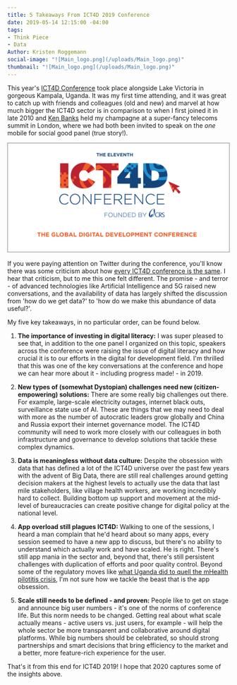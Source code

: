 ```yaml
---
title: 5 Takeaways From ICT4D 2019 Conference
date: 2019-05-14 12:15:00 -04:00
tags:
- Think Piece
- Data
Author: Kristen Roggemann
social-image: "![Main_logo.png](/uploads/Main_logo.png)"
thumbnail: "![Main_logo.png](/uploads/Main_logo.png)"
---
```


This year's [ICT4D Conference](https://www.ict4dconference.org/) took place alongside Lake Victoria in gorgeous Kampala, Uganda. It was my first time attending, and it was great to catch up with friends and colleagues (old and new)  and marvel at how much bigger the ICT4D sector is in comparison to when I   first joined it in late 2010 and [Ken Banks](https://twitter.com/kiwanja) held my champagne at a super-fancy telecoms summit in London, where we had both been invited to speak on the *one* mobile for social good panel (true story!).

![Main_logo.png](/uploads/Main_logo.png)

If you were paying attention on Twitter during the conference, you'll know there was some criticism about how [every ICT4D conference is the same](https://twitter.com/kiwanja/status/1123839831136718850). I hear that criticism, but to me this one felt different. The promise - and terror - of advanced technologies like Artificial Intelligence and 5G raised new conversations, and the availability of data has largely shifted the discussion from 'how do we get data?' to 'how do we make this abundance of data useful?'.

My five key takeaways, in no particular order, can be found below.

1. **The importance of investing in digital literacy:** I was super pleased to see that, in addition to the one panel I organized on this topic, speakers across the conference were raising the issue of digital literacy and how crucial it is to our efforts in the digital for development field. I'm thrilled that this was one of the key conversations at the conference and hope we can hear more about it - including progress made! - in 2019.

2. **New types of (somewhat Dystopian) challenges need new (citizen-empowering) solutions:** There are some really big challenges out there. For example, large-scale electricity outages, internet black outs, surveillance state use of AI. These are things that we may need to deal with more as the number of autocratic leaders grow globally and China and Russia export their internet governance model. The ICT4D community will need to work more closely with our colleagues in both infrastructure and governance to develop solutions that tackle these complex dynamics.

3. **Data is meaningless without data culture:** Despite the obsession with data that has defined a lot of the ICT4D universe over the past few years with the advent of Big Data, there are still real challenges around getting decision makers at the highest levels to actually use the data that last mile stakeholders, like village health workers, are working incredibly hard to collect. Building bottom up support and movement at the mid-level of bureaucracies can create positive change for digital policy at the national level.

4. **App overload still plagues ICT4D:** Walking to one of the sessions, I heard a man complain that he'd heard about so many apps, every session seemed to have a new app to discuss, but there's no ability to understand which actually work and have scaled. He is right. There's still app mania in the sector and, beyond that, there's still persistent challenges with duplication of efforts and poor quality control. Beyond some of the regulatory moves like [what Uganda did to quell the mHealth pilotitis crisis](https://www.ictworks.org/ugandan-mhealth-moratorium-good-thing/#.XNsR9xRKiUl), I'm not sure how we tackle the beast that is the app obsession.

5. **Scale still needs to be defined - and proven:** People like to get on stage and announce big user numbers - it's one of the norms of conference life. But this norm needs to be changed. Getting real about what scale actually means - active users vs. just users, for example - will help the whole sector be more transparent and collaborative around digital platforms. While big numbers should be celebrated, so should strong partnerships and smart decisions that bring efficiency to the market and a better, more feature-rich experience for the user.

That's it from this end for ICT4D 2019! I hope that 2020 captures some of the insights above.